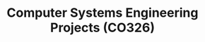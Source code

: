 ---
layout: project_cat
title: Computer Systems Engineering Projects (CO326)
nav_order: 5
permalink: /co326/
has_children: true
num_projects: #
parent: Home
has_toc: true
default_thumb_image: /data/categories/co326/thumbnail.jpg
description: This section contains projects conducted as a partial requirement to complete the course CO326. The timeline for the project is semester 6 (second semester of the third year) of the undergraduate. The main objective of this is to give students a hand on experience of Industrial Communication Networks.
---